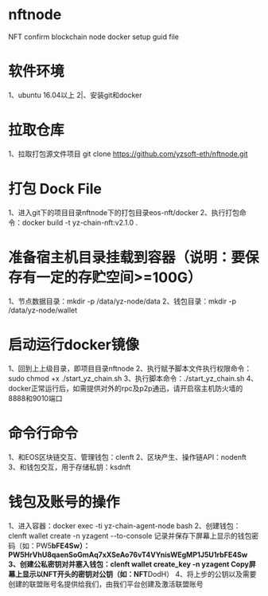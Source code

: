 # nftnode
NFT confirm blockchain node docker setup guid file

# 软件环境
1、ubuntu 16.04以上
2|、安装git和docker
# 拉取仓库
1、拉取打包源文件项目
git clone https://github.com/yzsoft-eth/nftnode.git
# 打包 Dock File
1、进入git下的项目目录nftnode下的打包目录eos-nft/docker
2、执行打包命令：docker build -t yz-chain-nft:v2.1.0 .
# 准备宿主机目录挂载到容器（说明：要保存有一定的存贮空间>=100G）
1、节点数据目录：mkdir -p /data/yz-node/data
2、钱包目录：mkdir -p /data/yz-node/wallet
# 启动运行docker镜像
1、回到上上级目录，即项目目录nftnode
2、执行赋予脚本文件执行权限命令：sudo chmod +x ./start_yz_chain.sh
3、执行脚本命令：./start_yz_chain.sh
4、docker正常运行后，如需提供对外的rpc及p2p通迅，请开启宿主机防火墙的8888和9010端口

# 命令行命令
1、和EOS区块链交互、管理钱包：clenft
2、区块产生、操作链API：nodenft
3、和钱包交互，用于存储私钥：ksdnft

# 钱包及账号的操作
1、进入容器：docker exec -ti yz-chain-agent-node bash
2、创建钱包：clenft wallet create -n yzagent --to-console
     记录并保存下屏幕上显示的钱包密码（如：PW5********************bFE4Sw）：PW5HrVhU8qaenSoGmAq7xXSeAo76vT4VYnisWEgMP1J5U1rbFE4Sw
3、创建公私密钥对并塞入钱包：clenft wallet create_key -n  yzagent
    Copy屏幕上显示以NFT开头的密钥对公钥（如：NFT********************DodH）
4、将上步的公钥以及需要创建的联盟账号名提供给我们，由我们平台创建及激活联盟账号